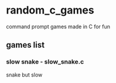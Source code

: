 # random_c_games
command prompt games made in C for fun

## games list
### slow snake - slow_snake.c
snake but slow
